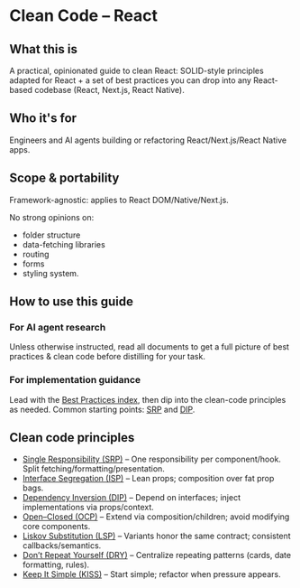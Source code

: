 # Clean Code – React

## What this is

A practical, opinionated guide to clean React: SOLID-style principles adapted
for React + a set of best practices you can drop into any React-based codebase
(React, Next.js, React Native).

## Who it's for

Engineers and AI agents building or refactoring React/Next.js/React Native apps.

## Scope & portability

Framework-agnostic: applies to React DOM/Native/Next.js.

No strong opinions on:

* folder structure
* data-fetching libraries
* routing
* forms
* styling system.

## How to use this guide

### For AI agent research

Unless otherwise instructed, read all documents to get a full picture of best
practices & clean code before distilling for your task.

### For implementation guidance

Lead with the [Best Practices index](./best-practices/index.md),
then dip into the clean-code principles as needed.
Common starting points:
[SRP](./clean-code/single-responsibility.md) and
[DIP](./clean-code/dependency-inversion.md).

## Clean code principles

* [Single Responsibility (SRP)](./clean-code/single-responsibility.md)
– One responsibility per component/hook. Split fetching/formatting/presentation.
* [Interface Segregation (ISP)](./clean-code/interface-segregation.md)
– Lean props; composition over fat prop bags.
* [Dependency Inversion (DIP)](./clean-code/dependency-inversion.md)
– Depend on interfaces; inject implementations via props/context.
* [Open–Closed (OCP)](./clean-code/open-closed.md)
– Extend via composition/children; avoid modifying core components.
* [Liskov Substitution (LSP)](./clean-code/liskov-substitution.md)
– Variants honor the same contract; consistent callbacks/semantics.
* [Don’t Repeat Yourself (DRY)](./clean-code/dry.md)
– Centralize repeating patterns (cards, date formatting, rules).
* [Keep It Simple (KISS)](./clean-code/kiss.md)
– Start simple; refactor when pressure appears.
